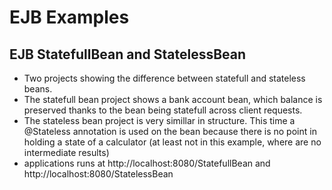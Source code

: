 # EJB Examples

## EJB StatefullBean and StatelessBean
- Two projects showing the difference between statefull and stateless beans. 
- The statefull bean project shows a bank account bean, which balance is preserved thanks to the bean being statefull across client requests.
- The stateless bean project is very simillar in structure. This time a @Stateless annotation is used on the bean because there is no point in holding a state of a calculator (at least not in this example, where are no intermediate results)
- applications runs at http://localhost:8080/StatefullBean and http://localhost:8080/StatelessBean